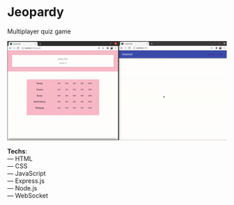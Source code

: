 <h1>Jeopardy</h1> 

Multiplayer quiz game

![](readme-assets/game.gif)

<strong>Techs</strong>: <br>
— HTML<br>
— CSS<br>
— JavaScript<br>
— Express.js<br>
— Node.js<br>
— WebSocket
